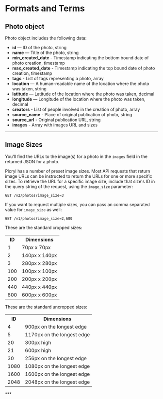 # Formats and Terms

## Photo object

Photo object includes the following data:

- **id** — ID of the photo, string
- **name** — Title of the photo, string
- **min_created_date** - Timestamp indicating the bottom bound date of photo creation, timestamp
- **max_created_date** - Timestamp indicating the top bound date of photo creation, timestamp
- **tags** - List of tags representing a photo, array
- **location** — A human-readable name of the location where the photo was taken, string
- **latitude** — Latitude of the location where the photo was taken, decimal
- **longitude** — Longitude of the location where the photo was taken, decimal
- **creators** - List of people involved in the creation of photo, array
- **source_name** - Place of original publication of photo, string
- **source_url** - Original publication URL, string
- **images** - Array with images URL and sizes

***


## Image Sizes

You'll find the URLs to the image(s) for a photo in the `images` field in the returned JSON for a photo.

<!--**Important** - You must not alter the URLs returned by the API in any way. Instead, please use the `image_size` parameter to request the sizes your application needs.-->

Picryl has a number of preset image sizes.  Most API requests that return image URLs can be instructed to return the URLs for one or more specific sizes.  To retrieve the URL for a specific image size, include that size's ID in the query string of the request, using the `image_size` parameter:

```
GET /v2/photos?image_size=3
```

If you want to request multiple sizes, you can pass an comma separated value for `image_size` as well:
```
GET /v1/photos?image_size=2,600
```

These are the standard cropped sizes:
<table id="image_sizes">
  <tr>
    <th>ID</th>
    <th>Dimensions</th>
  </tr>
  <tr><td>1</td><td>70px x 70px</td></tr>
  <tr><td>2</td><td>140px x 140px</td></tr>
  <tr><td>3</td><td>280px x 280px</td></tr>
  <tr><td>100</td><td>100px x 100px</td></tr>
  <tr><td>200</td><td>200px x 200px</td></tr>
  <tr><td>440</td><td>440px x 440px</td></tr>
  <tr><td>600</td><td>600px x 600px</td></tr>
</table>

These are the standard uncropped sizes:
<table id="image_sizes">
  <tr>
    <th>ID</th>
    <th>Dimensions</th>
  </tr>
  <tr><td>4</td><td>900px on the longest edge</td></tr>
  <tr><td>5</td><td>1170px on the longest edge</td></tr>
  <tr><td>20</td><td>300px high</td></tr>
  <tr><td>21</td><td>600px high</td></tr>
  <tr><td>30</td><td>256px on the longest edge</td></tr>
  <tr><td>1080</td><td>1080px on the longest edge</td></tr>
  <tr><td>1600</td><td>1600px on the longest edge</td></tr>
  <tr><td>2048</td><td>2048px on the longest edge</td></tr>
</table>
***

